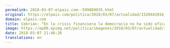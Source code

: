 ```yaml
---
permalink: 2018-03-07-elpais.com--599889935.html
original: https://elpais.com/politica/2018/03/07/actualidad/1520442816_848221.html#?ref=rss&format=simple&link=link
domain: elpais.com
title: Cebrián: “En la crisis financiera la democracia no ha sido eficaz”
image: https://ep00.epimg.net/politica/imagenes/2018/03/07/actualidad/1520442816_848221_1520458265_rrss_normal.jpg
date: 2018-03-07 21:46:26
translations: en
---
```


